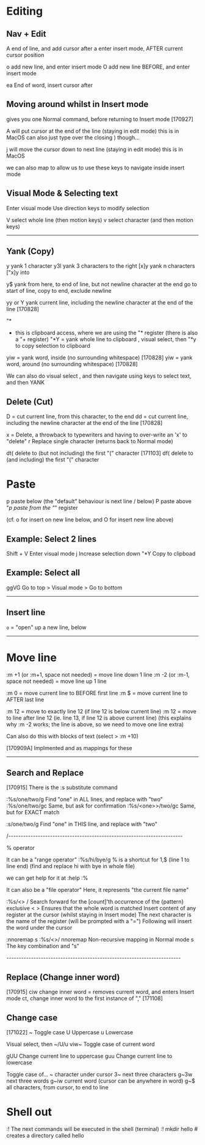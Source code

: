 # Editing

## Nav + Edit
A     end of line, and add cursor after
a     enter insert mode, AFTER current cursor position

o     add new line, and enter insert mode
O     add new line BEFORE, and enter insert mode

ea    End of word, insert cursor after


## Moving around whilst in Insert mode
<C-o>     gives you one Normal command, before returning to Insert mode [170927]

<C-o>A    will put cursor at the end of the line (staying in edit mode)
          this is <C-e> in MacOS
          can also just type over the closing ) though...

<C-o>j    will move the cursor down to next line (staying in edit mode)
          this is <C-n> in MacOS

we can also map <C-hjkl> to allow us to use these keys to navigate inside insert mode


## Visual Mode & Selecting text
Enter visual mode
Use direction keys to modify selection

V       select whole line (then motion keys)
v       select character (and then motion keys)


-------------------------------------------------------------------------
## Yank (Copy)
y           yank 1 character
y3l         yank 3 characters to the right
[x]y        yank n characters
["x]y       into

y$          yank from here, to end of line, but not newline character at the end
go to start of line, copy to end, exclude newline

yy or Y     yank current line, including the newline character at the end of the line [170828]



"*
- this is clipboard access, where we are using the "* register (there is also a "+ register)
"*Y = yank whole line to clipboard
<S-V>, visual select, then "*y to copy selection to clipboard

yiw = yank word, inside (no surrounding whitespace) [170828]
yiw = yank word, around (no surrounding whitespace) [170828]


We can also do visual select
<S-v>, and then navigate using keys to select text, and then YANK


## Delete (Cut)
D = cut current line, from this character, to the end
dd = cut current line, including the newline character at the end of the line [170828]

x = Delete, a throwback to typewriters and having to over-write an 'x' to "delete"
r           Replace single character (returns back to Normal mode)

dt(   delete to (but not including) the first "(" character [171103]
df(   delete to (and including) the first "(" character

# Paste
p     paste below (the "default" behaviour is next line / below)
P     paste above
"*p   paste from the "*" register

(cf. o for insert on new line below, and O for insert new line above)

## Example: Select 2 lines
Shift + V   Enter visual mode
j   Increase selection down
"*Y   Copy to clipboad

## Example: Select all
ggVG  Go to top > Visual mode > Go to bottom

-------------------------------------------------------------------------
## Insert line
`o` = "open" up a new line, below



-------------------------------------------------------------------------
# Move line
:m +1 (or :m+1, space not needed) = move line down 1 line
:m -2 (or :m-1, space not needed) = move line up 1 line

:m 0 = move current line to BEFORE first line
:m $ = move current line to AFTER last line

:m 12 = move to exactly line 12 (if line 12 is below current line)
:m 12 = move to line after line 12 (ie. line 13, if line 12 is above current line)
(this explains why :m -2 works; the line is above, so we need to move one line extra)

Can also do this with blocks of text (select > :m +10)

[170909A] Implmented <A-j> and <A-k> as mappings for these

-------------------

## Search and Replace
[170915]
There is the :s substitute command

:%s/one/two/g         Find "one" in ALL lines, and replace with "two"
:%s/one/two/gc        Same, but ask for confirmation
:%s/\<one>\>/two/gc   Same, but for EXACT match

:s/one/two/g          Find "one" in THIS line, and replace with "two"

/-----------------------------------------------------------------------

% operator

It can be a "range operator"
:%s/hi/bye/g    % is a shortcut for 1,$ (line 1 to line end) (find and replace hi with bye in whole file)

we can get help for it at :help :%

It can also be a "file operator"
Here, it represents "the current file name"

:%s/\<<C-r><C-w>\>
/         Search forward for the [count]'th occurrence of the {pattern} exclusive
\<  \>    Ensures that the whole word is matched
<C-r>     Insert content of any register at the cursor (whilst staying in Insert mode)
          The next character is the name of the register (will be prompted with a "=")
<C-w>     Following <C-r> will insert the word under the cursor


:nnoremap <Leader>s :%s/\<<C-r><C-w>\>/
nnoremap  Non-recursive mapping in Normal mode
<Leader>s   The key combination <Leader> and "s"

\-----------------------------------------------------------------------

## Replace (Change inner word)
[170915]
ciw     change inner word = removes current word, and enters Insert mode
ct,     change inner word to the first instance of "," [171108]


## Change case
[171022]
~   Toggle case
U   Uppercase
u   Lowercase

Visual select, then ~/U/u
viw~  Toggle case of current word

gUU   Change current line to uppercase
guu   Change current line to lowercase

Toggle case of...
~     character under cursor
3~    next three characters
g~3w  next three words
g~iw  current word (cursor can be anywhere in word)
g~$   all characters, from cursor, to end to line


# Shell out
:!    The next commands will be executed in the shell (terminal)
      :! mkdir hello
      # creates a directory called hello
